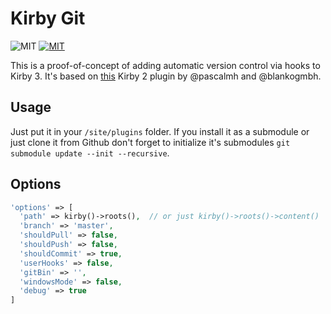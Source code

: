 # Kirby Git

![MIT](https://img.shields.io/badge/Kirby-3-green.svg)
[![MIT](https://img.shields.io/badge/license-MIT-blue.svg)](https://raw.githubusercontent.com/wottpal/kirby-anchor-headings/master/LICENSE)

This is a proof-of-concept of adding automatic version control via hooks to Kirby 3. It's based on [this](https://github.com/blankogmbh/kirby-git-commit-and-push-content) Kirby 2 plugin by @pascalmh and @blankogmbh.


## Usage

Just put it in your `/site/plugins` folder. If you install it as a submodule or just clone it from Github don't forget to initialize it's submodules `git
submodule update --init --recursive`.


## Options

```php
'options' => [
  'path' => kirby()->roots(),  // or just kirby()->roots()->content()
  'branch' => 'master',
  'shouldPull' => false,
  'shouldPush' => false,
  'shouldCommit' => true,
  'userHooks' => false,
  'gitBin' => '',
  'windowsMode' => false,
  'debug' => true
]
```
